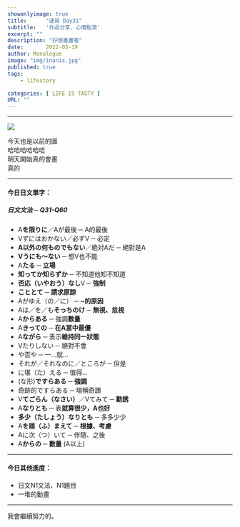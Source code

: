 ```yaml
---
showonlyimage: true
title:      "速寫 Day31"
subtitle:   '作品分享、心情點滴'
excerpt: ""
description: "好想畫畫喔"
date:       2022-05-19
author: Monologue    
image: "img/inanis.jpg"
published: true 
tags:
    - lifestory

categories: [ LIFE IS TASTY ]
URL: ""
---
```

***

![](/blog/sketch/d31-1.jpg)
  
今天也是以前的圖  
哈哈哈哈哈哈  
明天開始真的會畫  
真的


***
#### 今日日文單字：  
##### 日文文法 ─ Q31-Q60
* A**を限りに**／Aが最後 ─ A的最後
* Vずにはおかない／必ずV ─ 必定
* **A以外の何ものでもない**／絶対Aだ ─ 絕對是A
* **Vうにも～ない** ─ 想V也不能
* A**たる** ─ **立場**
* **知ってか知らずか** ─ 不知道他知不知道
* **否応（いやおう）なし**V ─ **強制**
* **こととて** ─ **請求原諒**
* Aがゆえ（の／に） ─ **~的原因**
* Aは／を／も**そっちのけ** ─ **無視、忽視**
* A**からある** ─ 強調**數量**
* A**きっての** ─ **在A當中最優**
* A**ながら** ─ 表示**維持同一狀態**
* Vたりしない ─ 絕對不會
* や否や ─ 一...就...
* それが／それなのに／ところが ─ 但是
* に堪（た）える ─ 值得...
* (な形)**ですらある** ─ **強調**
* 奇跡的ですらある ─ 堪稱奇蹟
* V**てごらん（なさい）**／Vてみて ─ **勸誘**
* A**なりとも** ─ 表**就算很少，A也好**
* **多少（たしょう）なりとも** ─ 多多少少
* A**を踏（ふ）まえて** ─ **根據、考慮**
* Aに次（つ）いて ─ 伴隨、之後
* A**からの** ─ **數量** (A以上)

***

#### 今日其他進度：  
* 日文N1文法、N1題目  
* 一堆的動畫  
  
***

我會繼續努力的。
<!--more-->
